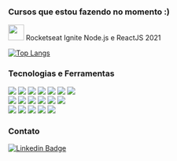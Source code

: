 ### Cursos que estou fazendo no momento :)
<img src="https://cdn-images-1.medium.com/max/1200/1*TkXVfLTwsHdwpUEjGzdi9w.jpeg" width="32" height="32"> Rocketseat Ignite Node.js e ReactJS 2021

[![Top Langs](https://github-readme-stats.vercel.app/api/top-langs/?username=vitinhosessa&bg_color=0d1117&text_color=FFFFFF&title_color=FFFFFF&hide_border=true)](https://github.com/anuraghazra/github-readme-stats)

### Tecnologias e Ferramentas
![](https://img.shields.io/badge/VSCode-0078D4?style=flat&logo=visual%20studio%20code&logoColor=white)
![](https://img.shields.io/badge/git-F05032?style=flat&logo=git&logoColor=white)
![](https://img.shields.io/badge/npm-CB3837?style=flat&logo=npm&logoColor=white)
![](https://img.shields.io/badge/yarn-2C8EBB?style=flat&logo=yarn&logoColor=white)
![](https://img.shields.io/badge/Node.js-339933?style=flat&logo=node.js&logoColor=white)
![](https://img.shields.io/badge/JavaScript-F7DF1E?style=flat&logo=javascript&logoColor=black)
![](https://img.shields.io/badge/TypeScript-3178C6?style=flat&logo=typescript&logoColor=white)  
![](https://img.shields.io/badge/Express.js-000000?style=flat&logo=express&logoColor=white)
![](https://img.shields.io/badge/MySQL-4479A1?style=flat&logo=mysql&logoColor=white)
![](https://img.shields.io/badge/PostgreSQL-336791?style=flat&logo=postgresql&logoColor=white)
![](https://img.shields.io/badge/JSON-000000?style=flat&logo=json&logoColor=white)
![](https://img.shields.io/badge/JWT-000000?style=flat&logo=JSON-Web-Tokens&logoColor=white)
![](https://img.shields.io/badge/Jest-C21325?style=flat&logo=jest&logoColor=white)  
![](https://img.shields.io/badge/Supertest-C21325?style=flat&logo=jest&logoColor=white)
![](https://img.shields.io/badge/AWS-232F3E?style=flat&logo=amazon-aws&logoColor=white)
![](https://img.shields.io/badge/CI/CD-F7D800?style=flat&logo=fujitsu&logoColor=black)
![](https://img.shields.io/badge/Swagger-85EA2D?style=flat&logo=swagger&logoColor=black)
![](https://img.shields.io/badge/Notion-000000?style=flat&logo=notion&logoColor=white)


### Contato
[![Linkedin Badge](https://img.shields.io/badge/-LinkedIn-blue?style=flat&logo=Linkedin&logoColor=white&link=https://www.linkedin.com/in/fagnerpsantos/)](https://www.linkedin.com/in/victorabr/)

 
